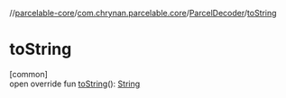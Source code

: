 //[parcelable-core](../../../index.md)/[com.chrynan.parcelable.core](../index.md)/[ParcelDecoder](index.md)/[toString](to-string.md)

# toString

[common]\
open override fun [toString](to-string.md)(): [String](https://kotlinlang.org/api/latest/jvm/stdlib/kotlin/-string/index.html)
